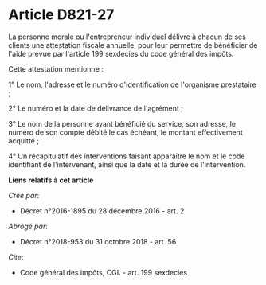 # Article D821-27

La personne morale ou l'entrepreneur individuel délivre à chacun de ses clients une attestation fiscale annuelle, pour leur
permettre de bénéficier de l'aide prévue par l'article 199 sexdecies du code général des impôts. 

Cette attestation mentionne : 

1° Le nom, l'adresse et le numéro d'identification de l'organisme prestataire ; 

2° Le numéro et la date de délivrance de l'agrément ; 

3° Le nom de la personne ayant bénéficié du service, son adresse, le numéro de son compte débité le cas échéant, le montant
effectivement acquitté ; 

4° Un récapitulatif des interventions faisant apparaître le nom et le code identifiant de l'intervenant, ainsi que la date et
la durée de l'intervention.

**Liens relatifs à cet article**

_Créé par_:

  - Décret n°2016-1895 du 28 décembre 2016 - art. 2

_Abrogé par_:

  - Décret n°2018-953 du 31 octobre 2018 - art. 56

_Cite_:

  - Code général des impôts, CGI. - art. 199 sexdecies
